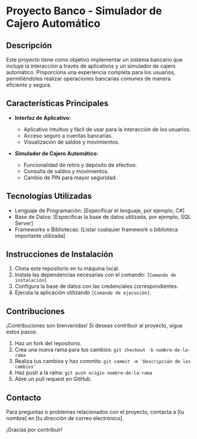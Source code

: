 # Proyecto Banco - Simulador de Cajero Automático

## Descripción
Este proyecto tiene como objetivo implementar un sistema bancario que incluye la interacción a través de aplicativos y un simulador de cajero automático. Proporciona una experiencia completa para los usuarios, permitiéndoles realizar operaciones bancarias comunes de manera eficiente y segura.

## Características Principales
- **Interfaz de Aplicativo:**
  - Aplicativo intuitivo y fácil de usar para la interacción de los usuarios.
  - Acceso seguro a cuentas bancarias.
  - Visualización de saldos y movimientos.

- **Simulador de Cajero Automático:**
  - Funcionalidad de retiro y depósito de efectivo.
  - Consulta de saldos y movimientos.
  - Cambio de PIN para mayor seguridad.

## Tecnologías Utilizadas
- Lenguaje de Programación: [Especificar el lenguaje, por ejemplo, C#]
- Base de Datos: [Especificar la base de datos utilizada, por ejemplo, SQL Server]
- Frameworks o Bibliotecas: [Listar cualquier framework o biblioteca importante utilizada]

## Instrucciones de Instalación
1. Clona este repositorio en tu máquina local.
2. Instala las dependencias necesarias con el comando: `[Comando de instalación]`
3. Configura la base de datos con las credenciales correspondientes.
4. Ejecuta la aplicación utilizando `[Comando de ejecución]`.

## Contribuciones
¡Contribuciones son bienvenidas! Si deseas contribuir al proyecto, sigue estos pasos:
1. Haz un fork del repositorio.
2. Crea una nueva rama para tus cambios: `git checkout -b nombre-de-la-rama`
3. Realiza tus cambios y haz commits: `git commit -m 'Descripción de los cambios'`
4. Haz push a la rama: `git push origin nombre-de-la-rama`
5. Abre un pull request en GitHub.

## Contacto
Para preguntas o problemas relacionados con el proyecto, contacta a [tu nombre] en [tu dirección de correo electrónico].

¡Gracias por contribuir!


